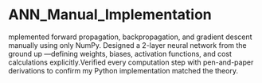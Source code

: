 # ANN_Manual_Implementation
mplemented forward propagation, backpropagation, and gradient descent manually using only NumPy. Designed a 2-layer neural network from the ground up —defining weights, biases, activation functions, and cost calculations explicitly.Verified every computation step with pen-and-paper derivations to confirm my Python implementation matched the theory.
